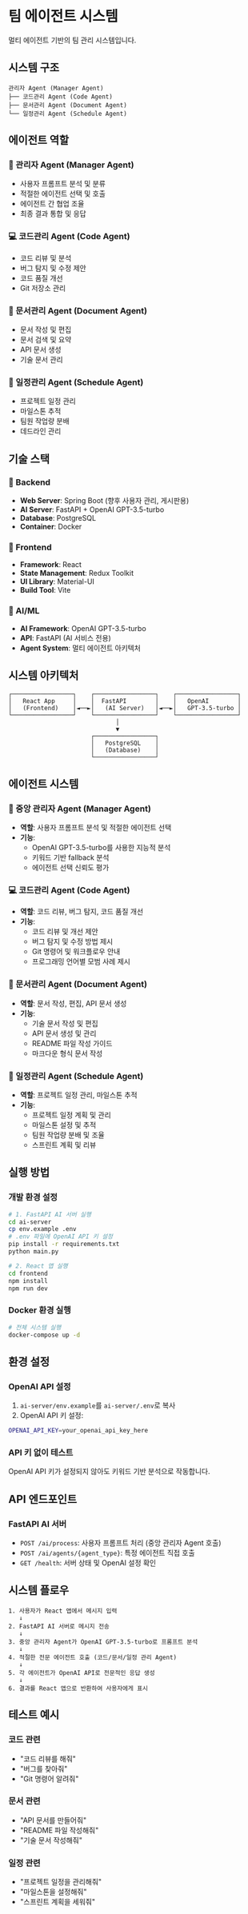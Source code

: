 # 팀 에이전트 시스템

멀티 에이전트 기반의 팀 관리 시스템입니다.

## 시스템 구조

```
관리자 Agent (Manager Agent)
├── 코드관리 Agent (Code Agent)
├── 문서관리 Agent (Document Agent)
└── 일정관리 Agent (Schedule Agent)
```

## 에이전트 역할

### 🎯 관리자 Agent (Manager Agent)
- 사용자 프롬프트 분석 및 분류
- 적절한 에이전트 선택 및 호출
- 에이전트 간 협업 조율
- 최종 결과 통합 및 응답

### 💻 코드관리 Agent (Code Agent)
- 코드 리뷰 및 분석
- 버그 탐지 및 수정 제안
- 코드 품질 개선
- Git 저장소 관리

### 📄 문서관리 Agent (Document Agent)
- 문서 작성 및 편집
- 문서 검색 및 요약
- API 문서 생성
- 기술 문서 관리

### 📅 일정관리 Agent (Schedule Agent)
- 프로젝트 일정 관리
- 마일스톤 추적
- 팀원 작업량 분배
- 데드라인 관리

## 기술 스택

### 🚀 Backend
- **Web Server**: Spring Boot (향후 사용자 관리, 게시판용)
- **AI Server**: FastAPI + OpenAI GPT-3.5-turbo
- **Database**: PostgreSQL
- **Container**: Docker

### 🎨 Frontend
- **Framework**: React
- **State Management**: Redux Toolkit
- **UI Library**: Material-UI
- **Build Tool**: Vite

### 🤖 AI/ML
- **AI Framework**: OpenAI GPT-3.5-turbo
- **API**: FastAPI (AI 서비스 전용)
- **Agent System**: 멀티 에이전트 아키텍처

## 시스템 아키텍처

```
┌─────────────────┐    ┌─────────────────┐    ┌─────────────────┐
│   React App     │    │  FastAPI        │    │   OpenAI        │
│   (Frontend)    │◄──►│   (AI Server)   │◄──►│   GPT-3.5-turbo │
└─────────────────┘    └─────────────────┘    └─────────────────┘
                              │
                              ▼
                       ┌─────────────────┐
                       │   PostgreSQL    │
                       │   (Database)    │
                       └─────────────────┘
```

## 에이전트 시스템

### 🎯 중앙 관리자 Agent (Manager Agent)
- **역할**: 사용자 프롬프트 분석 및 적절한 에이전트 선택
- **기능**: 
  - OpenAI GPT-3.5-turbo를 사용한 지능적 분석
  - 키워드 기반 fallback 분석
  - 에이전트 선택 신뢰도 평가

### 💻 코드관리 Agent (Code Agent)
- **역할**: 코드 리뷰, 버그 탐지, 코드 품질 개선
- **기능**:
  - 코드 리뷰 및 개선 제안
  - 버그 탐지 및 수정 방법 제시
  - Git 명령어 및 워크플로우 안내
  - 프로그래밍 언어별 모범 사례 제시

### 📄 문서관리 Agent (Document Agent)
- **역할**: 문서 작성, 편집, API 문서 생성
- **기능**:
  - 기술 문서 작성 및 편집
  - API 문서 생성 및 관리
  - README 파일 작성 가이드
  - 마크다운 형식 문서 작성

### 📅 일정관리 Agent (Schedule Agent)
- **역할**: 프로젝트 일정 관리, 마일스톤 추적
- **기능**:
  - 프로젝트 일정 계획 및 관리
  - 마일스톤 설정 및 추적
  - 팀원 작업량 분배 및 조율
  - 스프린트 계획 및 리뷰

## 실행 방법

### 개발 환경 설정

```bash
# 1. FastAPI AI 서버 실행
cd ai-server
cp env.example .env
# .env 파일에 OpenAI API 키 설정
pip install -r requirements.txt
python main.py

# 2. React 앱 실행
cd frontend
npm install
npm run dev
```

### Docker 환경 실행

```bash
# 전체 시스템 실행
docker-compose up -d
```

## 환경 설정

### OpenAI API 설정
1. `ai-server/env.example`를 `ai-server/.env`로 복사
2. OpenAI API 키 설정:
```bash
OPENAI_API_KEY=your_openai_api_key_here
```

### API 키 없이 테스트
OpenAI API 키가 설정되지 않아도 키워드 기반 분석으로 작동합니다.

## API 엔드포인트

### FastAPI AI 서버
- `POST /ai/process`: 사용자 프롬프트 처리 (중앙 관리자 Agent 호출)
- `POST /ai/agents/{agent_type}`: 특정 에이전트 직접 호출
- `GET /health`: 서버 상태 및 OpenAI 설정 확인

## 시스템 플로우

```
1. 사용자가 React 앱에서 메시지 입력
   ↓
2. FastAPI AI 서버로 메시지 전송
   ↓
3. 중앙 관리자 Agent가 OpenAI GPT-3.5-turbo로 프롬프트 분석
   ↓
4. 적절한 전문 에이전트 호출 (코드/문서/일정 관리 Agent)
   ↓
5. 각 에이전트가 OpenAI API로 전문적인 응답 생성
   ↓
6. 결과를 React 앱으로 반환하여 사용자에게 표시
```

## 테스트 예시

### 코드 관련
- "코드 리뷰를 해줘"
- "버그를 찾아줘"
- "Git 명령어 알려줘"

### 문서 관련
- "API 문서를 만들어줘"
- "README 파일 작성해줘"
- "기술 문서 작성해줘"

### 일정 관련
- "프로젝트 일정을 관리해줘"
- "마일스톤을 설정해줘"
- "스프린트 계획을 세워줘" 